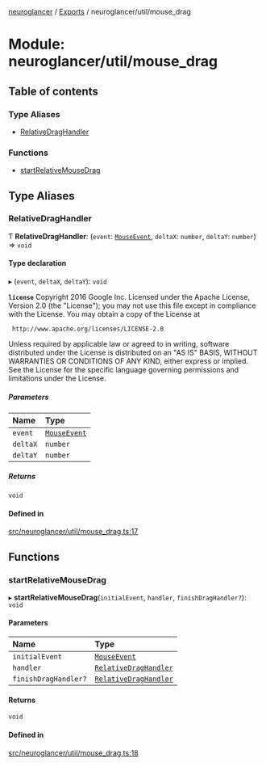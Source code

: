 [neuroglancer](../README.md) / [Exports](../modules.md) / neuroglancer/util/mouse\_drag

# Module: neuroglancer/util/mouse\_drag

## Table of contents

### Type Aliases

- [RelativeDragHandler](neuroglancer_util_mouse_drag.md#relativedraghandler)

### Functions

- [startRelativeMouseDrag](neuroglancer_util_mouse_drag.md#startrelativemousedrag)

## Type Aliases

### RelativeDragHandler

Ƭ **RelativeDragHandler**: (`event`: [`MouseEvent`](main_module._internal_.md#mouseevent), `deltaX`: `number`, `deltaY`: `number`) => `void`

#### Type declaration

▸ (`event`, `deltaX`, `deltaY`): `void`

**`license`**
Copyright 2016 Google Inc.
Licensed under the Apache License, Version 2.0 (the "License");
you may not use this file except in compliance with the License.
You may obtain a copy of the License at

     http://www.apache.org/licenses/LICENSE-2.0

Unless required by applicable law or agreed to in writing, software
distributed under the License is distributed on an "AS IS" BASIS,
WITHOUT WARRANTIES OR CONDITIONS OF ANY KIND, either express or implied.
See the License for the specific language governing permissions and
limitations under the License.

##### Parameters

| Name | Type |
| :------ | :------ |
| `event` | [`MouseEvent`](main_module._internal_.md#mouseevent) |
| `deltaX` | `number` |
| `deltaY` | `number` |

##### Returns

`void`

#### Defined in

[src/neuroglancer/util/mouse_drag.ts:17](https://github.com/ActiveBrainAtlas2/neuroglancer/blob/034b457d/src/neuroglancer/util/mouse_drag.ts#L17)

## Functions

### startRelativeMouseDrag

▸ **startRelativeMouseDrag**(`initialEvent`, `handler`, `finishDragHandler?`): `void`

#### Parameters

| Name | Type |
| :------ | :------ |
| `initialEvent` | [`MouseEvent`](main_module._internal_.md#mouseevent) |
| `handler` | [`RelativeDragHandler`](neuroglancer_util_mouse_drag.md#relativedraghandler) |
| `finishDragHandler?` | [`RelativeDragHandler`](neuroglancer_util_mouse_drag.md#relativedraghandler) |

#### Returns

`void`

#### Defined in

[src/neuroglancer/util/mouse_drag.ts:18](https://github.com/ActiveBrainAtlas2/neuroglancer/blob/034b457d/src/neuroglancer/util/mouse_drag.ts#L18)
